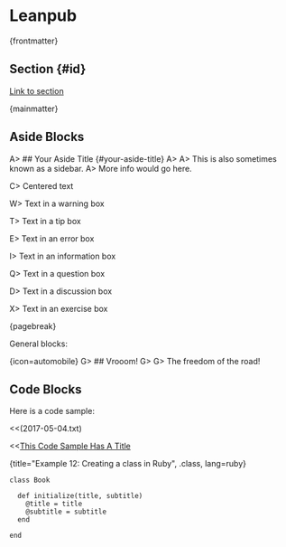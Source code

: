# Leanpub

{frontmatter}

## Section {#id}

[Link to section](#id)

{mainmatter}

## Aside Blocks

A> ## Your Aside Title {#your-aside-title}
A>
A> This is also sometimes known as a sidebar.
A> More info would go here.

C> Centered text

W> Text in a warning box

T> Text in a tip box

E> Text in an error box

I> Text in an information box

Q> Text in a question box

D> Text in a discussion box

X> Text in an exercise box

{pagebreak}

General blocks:

{icon=automobile}
G> ## Vrooom!
G>
G> The freedom of the road!

## Code Blocks

Here is a code sample:

<<(2017-05-04.txt)

<<[This Code Sample Has A Title](code/sample2.rb)

{title="Example 12: Creating a class in Ruby", .class, lang=ruby}
~~~~~~~
class Book

  def initialize(title, subtitle)
    @title = title
    @subtitle = subtitle
  end

end
~~~~~~~
